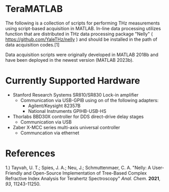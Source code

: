 # TeraMATLAB
The following is a collection of scripts for performing THz measurements using script-based acquisition in MATLAB. In-line data processing utilizes function that are distributed in THz data processing package "Nelly" ( https://github.com/YaleTHz/nelly ) and should be installed in the path of data acquisition codes.[1]

Data acquisition scripts were originally developed in MATLAB 2018b and have been deployed in the newest version (MATLAB 2023b).

# Currently Supported Hardware
- Stanford Research Systems SR810/SR830 Lock-in amplifier
  - Communication via USB-GPIB using on of the following adapters:
    - Agilent/Keysight 82357B
    - National Instruments GPIHB-USB-HS
- Thorlabs BBD30X controller for DDS direct-drive delay stages
  - Communication via USB  
- Zaber X-MCC series multi-axis universal controller
  - Communcation via ethernet

# References
1.) Tayvah, U. T.; Spies, J. A.; Neu, J.; Schmuttenmaer, C. A. "Nelly: A User-Friendly and Open-Source Implementation of Tree-Based Complex Refractive Index Analysis for Terahertz Spectroscopy" _Anal. Chem._ **2021**, _93_, 11243-11250.
